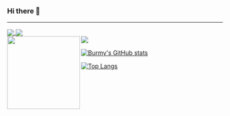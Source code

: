 ### Hi there 👋


---

<a href="https://github.com/anuraghazra/github-readme-stats">
  <img align="center" src="https://github-readme-stats.vercel.app/api?username=Burmy&show_icons=true&theme=algolia&hide=stars,contribs" />
</a>
<a href="https://github.com/anuraghazra/github-readme-stats">
  <img align="center" src="https://github-readme-stats.vercel.app/api/top-langs/?username=Burmy&layout=compact&theme=algolia" />
</a>

<div>
  <img height="170" align="left" src="https://github-readme-stats.vercel.app/api?username=Burmy&show_icons=true&theme=algolia&hide=stars,contribs" />
  <img src="https://github-readme-stats.vercel.app/api/top-langs/?username=Burmy&layout=compact&theme=algolia" />
</div>

[![Burmy's GitHub stats](https://github-readme-stats.vercel.app/api?username=Burmy&show_icons=true&theme=midnight-purple&hide=stars,contribs)](https://github.com/anuraghazra/github-readme-stats)

[![Top Langs](https://github-readme-stats.vercel.app/api/top-langs/?username=Burmy&layout=compact&theme=midnight-purple)](https://github.com/anuraghazra/github-readme-stats)
